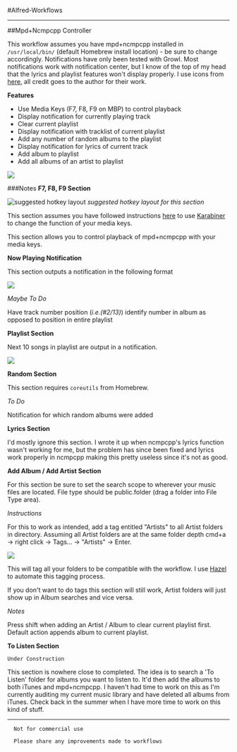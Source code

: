 #Alfred-Workflows
***
##Mpd+Ncmpcpp Controller

This workflow assumes you have mpd+ncmpcpp installed in `/usr/local/bin/` (default Homebrew install location) - be sure to change accordingly. Notifications have only been tested with Growl. Most notifications work with notification center, but I know of the top of my head that the lyrics and playlist features won't display properly. I use icons from [here](http://www.deviantart.com/art/Google-JFK-Icons-ICO-and-PNG-270715545), all credit goes to the author for their work.

**Features**

*	Use Media Keys (F7, F8, F9 on MBP) to control playback
*	Display notification for currently playing track
*	Clear current playlist
*	Display notification with tracklist of current playlist
*	Add any number of random albums to the playlist
*	Display notification for lyrics of current track
*	Add album to playlist
*	Add all albums of an artist to playlist

![](http://goput.it/44d.gif)

###Notes
**F7, F8, F9 Section**

![suggested hotkey layout](http://i.imgur.com/Lkb1g1D.png)
*suggested hotkey layout for this section*

This section assumes you have followed instructions [here](http://www.reddit.com/r/osx/comments/21dp3w/anyone_looking_for_a_good_command_line_music/cgcixe7) to use [Karabiner](https://pqrs.org/osx/karabiner/) to change the function of your media keys.

This section allows you to control playback of mpd+ncmpcpp with your media keys.

**Now Playing Notification**

This section outputs a notification in the following format

![](http://i.imgur.com/wUS29Wo.png)

*Maybe To Do*

Have track number position (*i.e.(#2/13)*) identify number in album as opposed to position in entire playlist

**Playlist Section**

Next 10 songs in playlist are output in a notification.

![](http://i.imgur.com/e8Sj89D.png)

**Random Section**

This section requires `coreutils` from Homebrew. 

*To Do*

Notification for which random albums were added

**Lyrics Section**

I'd mostly ignore this section. I wrote it up when ncmpcpp's lyrics function wasn't working for me, but the problem has since been fixed and lyrics work properly in ncmpcpp making this pretty useless since it's not as good.

**Add Album / Add Artist Section**

For this section be sure to set the search scope to wherever your music files are located. File type should be public.folder (drag a folder into File Type area).

*Instructions*

For this to work as intended, add a tag entitled "Artists" to all Artist folders in directory. Assuming all Artist folders are at the same folder depth cmd+a -> right click -> Tags... -> "Artists" -> Enter.

![](http://i.imgur.com/blRldH4.png)

This will tag all your folders to be compatible with the workflow. I use [Hazel](http://www.noodlesoft.com/hazel.php) to automate this tagging process.

If you don't want to do tags this section will still work, Artist folders will just show up in Album searches and vice versa.

*Notes*

Press shift when adding an Artist / Album to clear current playlist first. Default action appends album to current playlist.

**To Listen Section**

`Under Construction`

This section is nowhere close to completed. The idea is to search a 'To Listen' folder for albums you want to listen to. It'd then add the albums to both iTunes and mpd+ncmpcpp. I haven't had time to work on this as I'm currently auditing my current music library and have deleted all albums from iTunes. Check back in the summer when I have more time to work on this kind of stuff.

***
```
  Not for commercial use

  Please share any improvements made to workflows
```